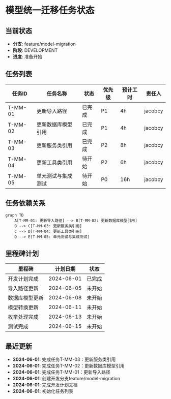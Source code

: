 # 模型统一迁移任务状态

## 当前状态

- **分支**: feature/model-migration
- **阶段**: DEVELOPMENT
- **进度**: 准备开始

## 任务列表

| 任务ID | 任务名称 | 状态 | 优先级 | 预计工时 | 责任人 |
|--------|---------|------|--------|----------|--------|
| T-MM-01 | 更新导入路径 | 已完成 | P1 | 4h | jacobcy |
| T-MM-02 | 更新数据库模型引用 | 已完成 | P1 | 4h | jacobcy |
| T-MM-03 | 更新服务类引用 | 已完成 | P2 | 8h | jacobcy |
| T-MM-04 | 更新工具类引用 | 待开始 | P2 | 6h | jacobcy |
| T-MM-05 | 单元测试与集成测试 | 待开始 | P0 | 16h | jacobcy |

## 任务依赖关系

```mermaid
graph TD
    A[T-MM-01: 更新导入路径] --> B[T-MM-02: 更新数据库模型引用]
    B --> C[T-MM-03: 更新服务类引用]
    C --> D[T-MM-04: 更新工具类引用]
    D --> E[T-MM-05: 单元测试与集成测试]
```

## 里程碑计划

| 里程碑 | 计划日期 | 状态 |
|--------|----------|------|
| 开发计划完成 | 2024-06-01 | 已完成 |
| 导入路径更新 | 2024-06-05 | 未开始 |
| 数据库模型更新 | 2024-06-08 | 未开始 |
| 模型转换更新 | 2024-06-11 | 未开始 |
| 枚举处理完成 | 2024-06-13 | 未开始 |
| 测试完成 | 2024-06-15 | 未开始 |

## 最近更新

- **2024-06-01**: 完成任务T-MM-03：更新服务类引用
- **2024-06-01**: 完成任务T-MM-02：更新数据库模型引用
- **2024-06-01**: 完成任务T-MM-01：更新导入路径
- **2024-06-01**: 创建开发分支feature/model-migration
- **2024-06-01**: 完成开发计划文档
- **2024-06-01**: 初始化任务列表
